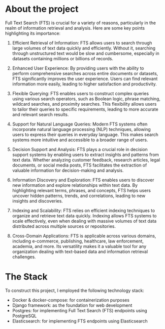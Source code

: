 # About the project

Full Text Search (FTS) is crucial for a variety of reasons, particularly in the realm of information retrieval and analysis. Here are some key points highlighting its importance:

1. Efficient Retrieval of Information: FTS allows users to search through large volumes of text data quickly and efficiently. Without it, searching through unstructured text would be slow and cumbersome, especially in datasets containing millions or billions of records.

2. Enhanced User Experience: By providing users with the ability to perform comprehensive searches across entire documents or datasets, FTS significantly improves the user experience. Users can find relevant information more easily, leading to higher satisfaction and productivity.

3. Flexible Querying: FTS enables users to construct complex queries using various search operators, such as Boolean logic, phrase matching, wildcard searches, and proximity searches. This flexibility allows users to tailor their queries to specific requirements, leading to more accurate and relevant search results.

4. Support for Natural Language Queries: Modern FTS systems often incorporate natural language processing (NLP) techniques, allowing users to express their queries in everyday language. This makes search systems more intuitive and accessible to a broader range of users.

5. Decision Support and Analysis: FTS plays a crucial role in decision support systems by enabling users to extract insights and patterns from text data. Whether analyzing customer feedback, research articles, legal documents, or social media posts, FTS facilitates the extraction of valuable information for decision-making and analysis.

6. Information Discovery and Exploration: FTS enables users to discover new information and explore relationships within text data. By highlighting relevant terms, phrases, and concepts, FTS helps users uncover hidden patterns, trends, and correlations, leading to new insights and discoveries.

7. Indexing and Scalability: FTS relies on efficient indexing techniques to organize and retrieve text data quickly. Indexing allows FTS systems to scale effectively, even when dealing with massive volumes of text data distributed across multiple sources or repositories.

8. Cross-Domain Applications: FTS is applicable across various domains, including e-commerce, publishing, healthcare, law enforcement, academia, and more. Its versatility makes it a valuable tool for any organization dealing with text-based data and information retrieval challenges.


# The Stack 

To construct this project, I employed the following technology stack:

- Docker & docker-compose: for containerization purposes
- Django framework: as the foundation for web development
- Postgres: for implementing Full Text Search (FTS) endpoints using PostgreSQL
- Elasticsearch: for implementing FTS endpoints using Elasticsearch
  
